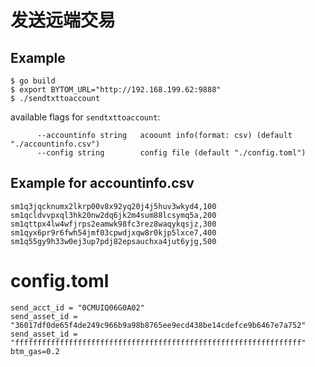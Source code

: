
# 发送远端交易
## Example
```
$ go build
$ export BYTOM_URL="http://192.168.199.62:9888"
$ ./sendtxttoaccount

```
available flags for `sendtxttoaccount`:

```
      --accountinfo string   acoount info(format: csv) (default "./accountinfo.csv")
      --config string        config file (default "./config.toml")
```
## Example for accountinfo.csv
```
sm1q3jqcknumx2lkrp00v8x92yq20j4j5huv3wkyd4,100
sm1qcldvvpxql3hk20nw2dq6jk2m4sum88lcsymq5a,200
sm1qttpx4lw4wfjrps2eamwk98fc3rez8waqykqsjz,300
sm1qyx6pr9r6fwh54jmf03cpwdjxqw8r0kjp5lxce7,400
sm1q55gy9h33w0ej3up7pdj82epsauchxa4jut6yjg,500

```

# config.toml
```
send_acct_id = "0CMUIQ06G0A02"
send_asset_id = "36017df0de65f4de249c966b9a98b8765ee9ecd438be14cdefce9b6467e7a752"
send_asset_id = "ffffffffffffffffffffffffffffffffffffffffffffffffffffffffffffffff"
btm_gas=0.2
```
